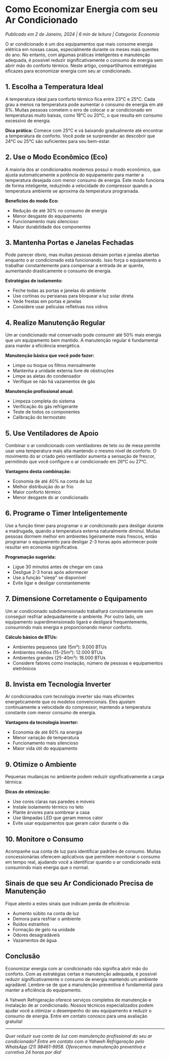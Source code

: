 # Como Economizar Energia com seu Ar Condicionado

*Publicado em 2 de Janeiro, 2024 | 6 min de leitura | Categoria: Economia*

O ar condicionado é um dos equipamentos que mais consome energia elétrica em nossas casas, especialmente durante os meses mais quentes do ano. No entanto, com algumas práticas inteligentes e manutenção adequada, é possível reduzir significativamente o consumo de energia sem abrir mão do conforto térmico. Neste artigo, compartilhamos estratégias eficazes para economizar energia com seu ar condicionado.

## 1. Escolha a Temperatura Ideal

A temperatura ideal para conforto térmico fica entre 23°C e 25°C. Cada grau a menos na temperatura pode aumentar o consumo de energia em até 8%. Muitas pessoas cometem o erro de colocar o ar condicionado em temperaturas muito baixas, como 18°C ou 20°C, o que resulta em consumo excessivo de energia.

**Dica prática:** Comece com 25°C e vá baixando gradualmente até encontrar a temperatura de conforto. Você pode se surpreender ao descobrir que 24°C ou 25°C são suficientes para seu bem-estar.

## 2. Use o Modo Econômico (Eco)

A maioria dos ar condicionados modernos possui o modo econômico, que ajusta automaticamente a potência do equipamento para manter a temperatura desejada com menor consumo de energia. Este modo funciona de forma inteligente, reduzindo a velocidade do compressor quando a temperatura ambiente se aproxima da temperatura programada.

**Benefícios do modo Eco:**
- Redução de até 30% no consumo de energia
- Menor desgaste do equipamento
- Funcionamento mais silencioso
- Maior durabilidade dos componentes

## 3. Mantenha Portas e Janelas Fechadas

Pode parecer óbvio, mas muitas pessoas deixam portas e janelas abertas enquanto o ar condicionado está funcionando. Isso força o equipamento a trabalhar constantemente para compensar a entrada de ar quente, aumentando drasticamente o consumo de energia.

**Estratégias de isolamento:**
- Feche todas as portas e janelas do ambiente
- Use cortinas ou persianas para bloquear a luz solar direta
- Vede frestas em portas e janelas
- Considere usar películas refletivas nos vidros

## 4. Realize Manutenção Regular

Um ar condicionado mal conservado pode consumir até 50% mais energia que um equipamento bem mantido. A manutenção regular é fundamental para manter a eficiência energética.

**Manutenção básica que você pode fazer:**
- Limpe ou troque os filtros mensalmente
- Mantenha a unidade externa livre de obstruções
- Limpe as aletas do condensador
- Verifique se não há vazamentos de gás

**Manutenção profissional anual:**
- Limpeza completa do sistema
- Verificação do gás refrigerante
- Teste de todos os componentes
- Calibração do termostato

## 5. Use Ventiladores de Apoio

Combinar o ar condicionado com ventiladores de teto ou de mesa permite usar uma temperatura mais alta mantendo o mesmo nível de conforto. O movimento do ar criado pelo ventilador aumenta a sensação de frescor, permitindo que você configure o ar condicionado em 26°C ou 27°C.

**Vantagens desta combinação:**
- Economia de até 40% na conta de luz
- Melhor distribuição do ar frio
- Maior conforto térmico
- Menor desgaste do ar condicionado

## 6. Programe o Timer Inteligentemente

Use a função timer para programar o ar condicionado para desligar durante a madrugada, quando a temperatura externa naturalmente diminui. Muitas pessoas dormem melhor em ambientes ligeiramente mais frescos, então programar o equipamento para desligar 2-3 horas após adormecer pode resultar em economia significativa.

**Programação sugerida:**
- Ligue 30 minutos antes de chegar em casa
- Desligue 2-3 horas após adormecer
- Use a função "sleep" se disponível
- Evite ligar e desligar constantemente

## 7. Dimensione Corretamente o Equipamento

Um ar condicionado subdimensionado trabalhará constantemente sem conseguir resfriar adequadamente o ambiente. Por outro lado, um equipamento superdimensionado ligará e desligará frequentemente, consumindo mais energia e proporcionando menor conforto.

**Cálculo básico de BTUs:**
- Ambientes pequenos (até 15m²): 9.000 BTUs
- Ambientes médios (15-25m²): 12.000 BTUs
- Ambientes grandes (25-40m²): 18.000 BTUs
- Considere fatores como insolação, número de pessoas e equipamentos eletrônicos

## 8. Invista em Tecnologia Inverter

Ar condicionados com tecnologia inverter são mais eficientes energeticamente que os modelos convencionais. Eles ajustam continuamente a velocidade do compressor, mantendo a temperatura constante com menor consumo de energia.

**Vantagens da tecnologia inverter:**
- Economia de até 60% na energia
- Menor variação de temperatura
- Funcionamento mais silencioso
- Maior vida útil do equipamento

## 9. Otimize o Ambiente

Pequenas mudanças no ambiente podem reduzir significativamente a carga térmica:

**Dicas de otimização:**
- Use cores claras nas paredes e móveis
- Instale isolamento térmico no teto
- Plante árvores para sombrear a casa
- Use lâmpadas LED que geram menos calor
- Evite usar equipamentos que geram calor durante o dia

## 10. Monitore o Consumo

Acompanhe sua conta de luz para identificar padrões de consumo. Muitas concessionárias oferecem aplicativos que permitem monitorar o consumo em tempo real, ajudando você a identificar quando o ar condicionado está consumindo mais energia que o normal.

## Sinais de que seu Ar Condicionado Precisa de Manutenção

Fique atento a estes sinais que indicam perda de eficiência:
- Aumento súbito na conta de luz
- Demora para resfriar o ambiente
- Ruídos estranhos
- Formação de gelo na unidade
- Odores desagradáveis
- Vazamentos de água

## Conclusão

Economizar energia com ar condicionado não significa abrir mão do conforto. Com as estratégias certas e manutenção adequada, é possível reduzir significativamente o consumo de energia mantendo um ambiente agradável. Lembre-se de que a manutenção preventiva é fundamental para manter a eficiência do equipamento.

A Yahweh Refrigeração oferece serviços completos de manutenção e instalação de ar condicionado. Nossos técnicos especializados podem ajudar você a otimizar o desempenho do seu equipamento e reduzir o consumo de energia. Entre em contato conosco para uma avaliação gratuita!

---

*Quer reduzir sua conta de luz com manutenção profissional do seu ar condicionado? Entre em contato com a Yahweh Refrigeração pelo WhatsApp (21) 98461-9958. Oferecemos manutenção preventiva e corretiva 24 horas por dia!*

